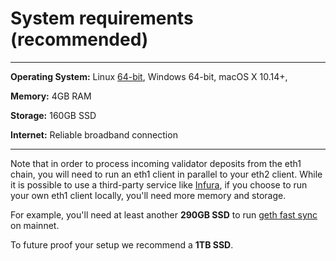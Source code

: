 # System requirements (recommended)

-----------------
**Operating System:** Linux [64-bit](https://en.wikipedia.org/wiki/64-bit_computing), Windows 64-bit, macOS X 10.14+,

**Memory:** 4GB RAM

**Storage:** 160GB SSD

**Internet:** Reliable broadband connection

----------------

Note that in order to process incoming validator deposits from the eth1 chain, you will need to run an eth1 client in parallel to your eth2 client. While it is possible to use a third-party service like [Infura](/infura-guide.md), if you choose to run your own eth1 client locally, you'll need more memory and storage.

For example, you'll need at least another **290GB SSD** to run [geth fast sync](/eth1.md) on mainnet.

To future proof your setup we recommend a **1TB SSD**.

